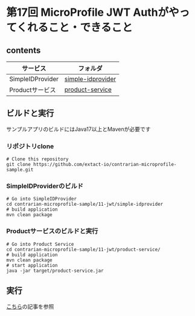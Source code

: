 # 第17回 MicroProfile JWT Authがやってくれること・できること

## contents 
|サービス|フォルダ|
| ---------- | --- |
| SimpleIDProvider |[simple-idprovider](simple-idprovider/) |
| Productサービス |[product-service](product-service/) |

## ビルドと実行
サンプルアプリのビルドにはJava17以上とMavenが必要です

### リポジトリclone
```shell
# Clone this repository
git clone https://github.com/extact-io/contrarian-microprofile-sample.git
```

### SimpleIDProviderのビルド
```shell
# Go into SimpleIDProvider
cd contrarian-microprofile-sample/11-jwt/simple-idprovider
# build application
mvn clean package
```
### Productサービスのビルドと実行
```shell
# Go into Product Service
cd contrarian-microprofile-sample/11-jwt/product-service/
# build application
mvn clean package
# start application
java -jar target/product-service.jar
```

## 実行
[こちら](http://localhost:8080/msa/mp/cntrn17-mp-jwt/#%E3%82%B5%E3%83%B3%E3%83%97%E3%83%AB%E3%82%A2%E3%83%97%E3%83%AA%E3%81%AE%E5%8B%95%E4%BD%9C%E3%82%A4%E3%83%A1%E3%83%BC%E3%82%B8)の記事を参照

